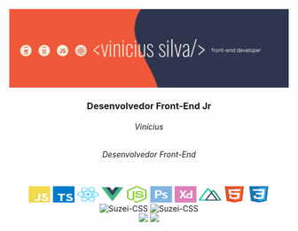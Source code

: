 <img align="center" src="https://github.com/Suzei/Suzei/blob/main/GITHUB%20HEADER.png"/>
<h3 align="center">Desenvolvedor Front-End Jr</h3>
<h6 align= "center">Vinícius</h6>
<h6 align= "center">Desenvolvedor Front-End</h6>

<div>
  <div style="display: inline_block"align="center"><br>
  <img align="center" alt="Suzei-Js" height="30" width="40" src="https://raw.githubusercontent.com/devicons/devicon/master/icons/javascript/javascript-plain.svg">
  <img align="center" alt="Suzei-Ts" height="30" width="40" src="https://raw.githubusercontent.com/devicons/devicon/master/icons/typescript/typescript-plain.svg">
  <img align="center" alt="Suzei-React" height="30" width="40" src="https://raw.githubusercontent.com/devicons/devicon/master/icons/react/react-original.svg">
  <img align="center" alt="Suzei-Vue" height="30" width="40" src="https://raw.githubusercontent.com/devicons/devicon/master/icons/vuejs/vuejs-original.svg">
      <img align="center" alt="Suzei-Ts" height="30" width="40" src="https://raw.githubusercontent.com/devicons/devicon/master/icons/nodejs/nodejs-original.svg">
      <img align="center" alt="Suzei-Ts" height="30" width="40" src="https://raw.githubusercontent.com/devicons/devicon/master/icons/photoshop/photoshop-plain.svg">
        <img align="center" alt="Suzei-Ts" height="30" width="40" src="https://raw.githubusercontent.com/devicons/devicon/master/icons/xd/xd-plain.svg">


  <img align="center" alt="Suzei-Ts" height="30" width="40" src="https://raw.githubusercontent.com/devicons/devicon/master/icons/nuxtjs/nuxtjs-original.svg">
  <img align="center" alt="Suzei-HTML" height="30" width="40" src="https://raw.githubusercontent.com/devicons/devicon/master/icons/html5/html5-original.svg">
  <img align="center" alt="Suzei-CSS" height="30" width="40" src="https://raw.githubusercontent.com/devicons/devicon/master/icons/css3/css3-original.svg">
  <img align="center" alt="Suzei-CSS" height="40" width="40" src="https://img.icons8.com/color/452/sass.png">
  <img align="center" alt="Suzei-CSS" height="40" width="40" src="https://img.icons8.com/color/452/bootstrap.png">
   
</div>
  
  <div align="center">
  <a href = "mailto:silvaviniciusdev@gmail.com"><img src="https://img.shields.io/badge/-Gmail-%23333?style=for-the-badge&logo=gmail&logoColor=white" target="_blank"></a>
   <a href="https://www.linkedin.com/in/silva-viniciusdev/" target="_blank"><img src="https://img.shields.io/badge/-LinkedIn-%230077B5?style=for-the-badge&logo=linkedin&logoColor=white" target="_blank"></a>
  </div>

